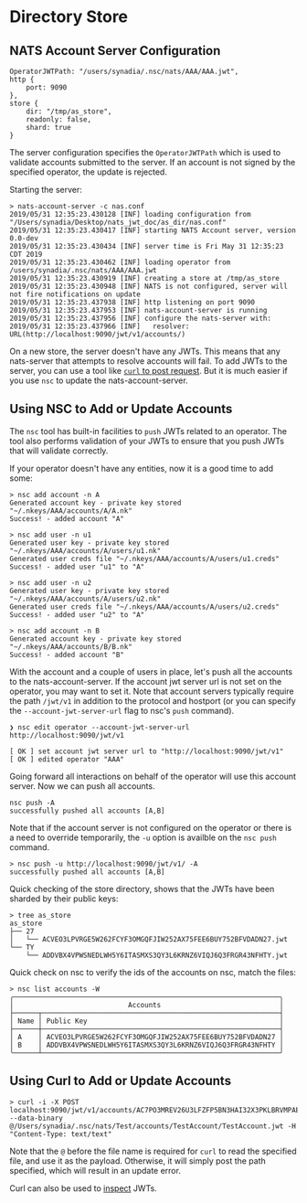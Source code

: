 # Directory Store

## NATS Account Server Configuration

```text
OperatorJWTPath: "/users/synadia/.nsc/nats/AAA/AAA.jwt",
http {
    port: 9090
},
store {
    dir: "/tmp/as_store",
    readonly: false,
    shard: true
}
```

The server configuration specifies the `OperatorJWTPath` which is used to validate accounts submitted to the server. If an account is not signed by the specified operator, the update is rejected.

Starting the server:

```text
> nats-account-server -c nas.conf
2019/05/31 12:35:23.430128 [INF] loading configuration from "/Users/synadia/Desktop/nats_jwt_doc/as_dir/nas.conf"
2019/05/31 12:35:23.430417 [INF] starting NATS Account server, version 0.0-dev
2019/05/31 12:35:23.430434 [INF] server time is Fri May 31 12:35:23 CDT 2019
2019/05/31 12:35:23.430462 [INF] loading operator from /users/synadia/.nsc/nats/AAA/AAA.jwt
2019/05/31 12:35:23.430919 [INF] creating a store at /tmp/as_store
2019/05/31 12:35:23.430948 [INF] NATS is not configured, server will not fire notifications on update
2019/05/31 12:35:23.437938 [INF] http listening on port 9090
2019/05/31 12:35:23.437953 [INF] nats-account-server is running
2019/05/31 12:35:23.437956 [INF] configure the nats-server with:
2019/05/31 12:35:23.437966 [INF]   resolver: URL(http://localhost:9090/jwt/v1/accounts/)
```

On a new store, the server doesn't have any JWTs. This means that any nats-server that attempts to resolve accounts will fail. To add JWTs to the server, you can use a tool like [`curl` to post request](dir_store.md#add/using-curl-to-add-or-update-accounts). But it is much easier if you use `nsc` to update the nats-account-server.

## Using NSC to Add or Update Accounts

The `nsc` tool has built-in facilities to `push` JWTs related to an operator. The tool also performs validation of your JWTs to ensure that you push JWTs that will validate correctly.

If your operator doesn't have any entities, now it is a good time to add some:

```text
> nsc add account -n A
Generated account key - private key stored "~/.nkeys/AAA/accounts/A/A.nk"
Success! - added account "A"

> nsc add user -n u1
Generated user key - private key stored "~/.nkeys/AAA/accounts/A/users/u1.nk"
Generated user creds file "~/.nkeys/AAA/accounts/A/users/u1.creds"
Success! - added user "u1" to "A"

> nsc add user -n u2
Generated user key - private key stored "~/.nkeys/AAA/accounts/A/users/u2.nk"
Generated user creds file "~/.nkeys/AAA/accounts/A/users/u2.creds"
Success! - added user "u2" to "A"

> nsc add account -n B
Generated account key - private key stored "~/.nkeys/AAA/accounts/B/B.nk"
Success! - added account "B"
```

With the account and a couple of users in place, let's push all the accounts to the nats-account-server. If the account jwt server url is not set on the operator, you may want to set it. Note that account servers typically require the path `/jwt/v1` in addition to the protocol and hostport (or you can specify the `--account-jwt-server-url` flag to nsc's `push` command). 

```text
❯ nsc edit operator --account-jwt-server-url http://localhost:9090/jwt/v1

[ OK ] set account jwt server url to "http://localhost:9090/jwt/v1"
[ OK ] edited operator "AAA"
```

Going forward all interactions on behalf of the operator will use this account server. Now we can push all accounts.

```text
nsc push -A
successfully pushed all accounts [A,B]
```

Note that if the account server is not configured on the operator or there is a need to override temporarily, the `-u` option is availble on the `nsc push` command.

```text
> nsc push -u http://localhost:9090/jwt/v1/ -A
successfully pushed all accounts [A,B]
```

Quick checking of the store directory, shows that the JWTs have been sharded by their public keys:

```text
> tree as_store
as_store
├── 27
│   └── ACVEO3LPVRGE5W262FCYF3OMGQFJIW252AX75FEE6BUY752BFVDADN27.jwt
└── TY
    └── ADDVBX4VPWSNEDLWH5Y6ITASMXS3QY3L6KRNZ6VIQJ6Q3FRGR43NFHTY.jwt
```

Quick check on nsc to verify the ids of the accounts on nsc, match the files:

```text
> nsc list accounts -W
╭─────────────────────────────────────────────────────────────────╮
│                            Accounts                             │
├──────┬──────────────────────────────────────────────────────────┤
│ Name │ Public Key                                               │
├──────┼──────────────────────────────────────────────────────────┤
│ A    │ ACVEO3LPVRGE5W262FCYF3OMGQFJIW252AX75FEE6BUY752BFVDADN27 │
│ B    │ ADDVBX4VPWSNEDLWH5Y6ITASMXS3QY3L6KRNZ6VIQJ6Q3FRGR43NFHTY │
╰──────┴──────────────────────────────────────────────────────────╯
```

## Using Curl to Add or Update Accounts

```text
> curl -i -X POST localhost:9090/jwt/v1/accounts/AC7PO3MREV26U3LFZFP5BN3HAI32X3PKLBRVMPAETLEHWPQEUG7EJY4H --data-binary @/Users/synadia/.nsc/nats/Test/accounts/TestAccount/TestAccount.jwt -H "Content-Type: text/text"
```

Note that the `@` before the file name is required for `curl` to read the specified file, and use it as the payload. Otherwise, it will simply post the path specified, which will result in an update error.

Curl can also be used to [inspect](inspecting_jwts.md) JWTs.

